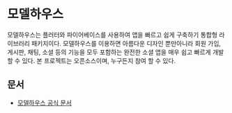# 모델하우스

모델하우스는 플러터와 파이어베이스를 사용하여 앱을 빠르고 쉽게 구축하기 통합형 라이브러리 패키지이다.
모델하우스를 이용하면 아름다운 디자인 뿐만아니라 회원 가입, 게시판, 채팅, 소셜 등의 기능을 모두 포함하는 완전한 소셜 앱을 매우 쉽고 빠르게 개발 할 수 있다.
본 프로젝트는 오픈소스이며, 누구든지 참여 할 수 있다.

## 문서

- [모델하우스 공식 문서](https://thruthesky.github.io/model_house/)
